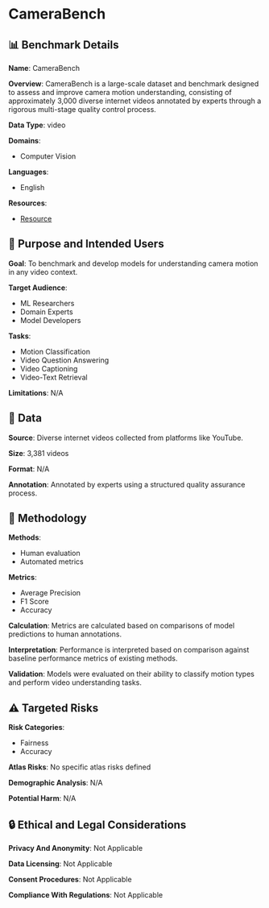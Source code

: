 # CameraBench

## 📊 Benchmark Details

**Name**: CameraBench

**Overview**: CameraBench is a large-scale dataset and benchmark designed to assess and improve camera motion understanding, consisting of approximately 3,000 diverse internet videos annotated by experts through a rigorous multi-stage quality control process.

**Data Type**: video

**Domains**:
- Computer Vision

**Languages**:
- English

**Resources**:
- [Resource](https://linzhiqiu.github.io/papers/camerabench)

## 🎯 Purpose and Intended Users

**Goal**: To benchmark and develop models for understanding camera motion in any video context.

**Target Audience**:
- ML Researchers
- Domain Experts
- Model Developers

**Tasks**:
- Motion Classification
- Video Question Answering
- Video Captioning
- Video-Text Retrieval

**Limitations**: N/A

## 💾 Data

**Source**: Diverse internet videos collected from platforms like YouTube.

**Size**: 3,381 videos

**Format**: N/A

**Annotation**: Annotated by experts using a structured quality assurance process.

## 🔬 Methodology

**Methods**:
- Human evaluation
- Automated metrics

**Metrics**:
- Average Precision
- F1 Score
- Accuracy

**Calculation**: Metrics are calculated based on comparisons of model predictions to human annotations.

**Interpretation**: Performance is interpreted based on comparison against baseline performance metrics of existing methods.

**Validation**: Models were evaluated on their ability to classify motion types and perform video understanding tasks.

## ⚠️ Targeted Risks

**Risk Categories**:
- Fairness
- Accuracy

**Atlas Risks**:
No specific atlas risks defined

**Demographic Analysis**: N/A

**Potential Harm**: N/A

## 🔒 Ethical and Legal Considerations

**Privacy And Anonymity**: Not Applicable

**Data Licensing**: Not Applicable

**Consent Procedures**: Not Applicable

**Compliance With Regulations**: Not Applicable
